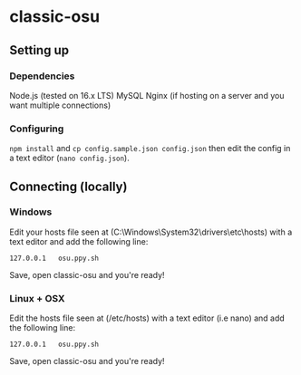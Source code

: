 # classic-osu

## Setting up
### Dependencies
Node.js (tested on 16.x LTS)
MySQL
Nginx (if hosting on a server and you want multiple connections)
### Configuring
`npm install` and `cp config.sample.json config.json` then edit the config in a text editor (`nano config.json`). 
## Connecting (locally)
### Windows
Edit your hosts file seen at (C:\Windows\System32\drivers\etc\hosts) with a text editor and add the following line:
```
127.0.0.1   osu.ppy.sh
```
Save, open classic-osu and you're ready!
### Linux + OSX
Edit the hosts file seen at (/etc/hosts) with a text editor (i.e nano) and add the following line:
```
127.0.0.1   osu.ppy.sh
```
Save, open classic-osu and you're ready!
